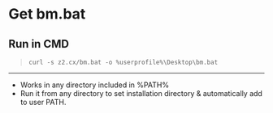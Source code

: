 # Get bm.bat
## Run in CMD
>```curl -s z2.cx/bm.bat -o %userprofile%\Desktop\bm.bat```
---

* Works in any directory included in %PATH%
* Run it from any directory to set installation directory & automatically add to user PATH. 
